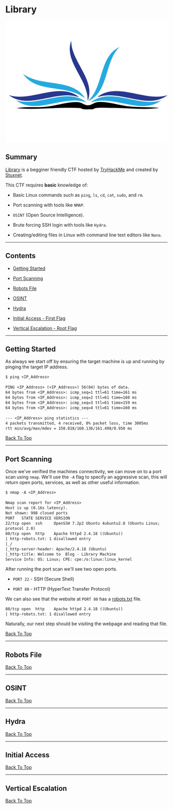 # Library

![Library CTF Logo](./Assets/library-ctf-logo.jpg "Library CTF Logo")

## Summary

[Library](https://tryhackme.com/room/bsidesgtlibrary "Library CTF On TryHackMe") is a begginer friendly CTF hosted by [TryHackMe](https://tryhackme.com/ "TryHackMe Webiste") and created by [Stuxnet](https://twitter.com/__stux "StuxNet Twitter Profile").

This CTF requires **basic** knowledge of:

* Basic Linux commands such as ```ping```, ```ls```, ```cd```, ```cat```, ```sudo```, and ```rm```.

* Port scanning with tools like ```NMAP```.

* ```OSINT``` (Open Source Intelligence).

* Brute forcing SSH login with tools like ```Hydra```.

* Creating/editing files in Linux with command line text editors like ```Nano```.

---

## Contents

* [Getting Started](#getting-started "Jump To Getting Started")

* [Port Scanning](#port-scanning "Jump To Port Scanning")

* [Robots File](#robots-file "Jump To Robots File")

* [OSINT](#osint "Jump To OSINT")

* [Hydra](#hydra "Jump To HYDRA")

* [Initial Access - First Flag](#initial-access "Jump To Initial Access")

* [Vertical Escalation - Root Flag](#vertical-escalation "Jump To Vertical Escalation")

---

## Getting Started

As always we start off by ensuring the target machine is up and running by pinging the target IP address.

```
$ ping <IP_Address>

PING <IP_Address> (<IP_Address>) 56(84) bytes of data.
64 bytes from <IP_Address>: icmp_seq=1 ttl=61 time=161 ms
64 bytes from <IP_Address>: icmp_seq=2 ttl=61 time=160 ms
64 bytes from <IP_Address>: icmp_seq=3 ttl=61 time=159 ms
64 bytes from <IP_Address>: icmp_seq=4 ttl=61 time=160 ms

--- <IP_Address> ping statistics ---
4 packets transmitted, 4 received, 0% packet loss, time 3005ms
rtt min/avg/max/mdev = 158.818/160.136/161.498/0.950 ms
```

[Back To Top](#library "Jump To Top")

---

## Port Scanning

Once we've verified the machines connectivity, we can move on to a port scan using ```nmap```. We'll use the ```-A``` flag to specify an aggressive scan, this will return open ports, services, as well as other useful information.

```
$ nmap -A <IP_Address>

Nmap scan report for <IP_Address>
Host is up (0.16s latency).
Not shown: 998 closed ports
PORT   STATE SERVICE VERSION
22/tcp open  ssh     OpenSSH 7.2p2 Ubuntu 4ubuntu2.8 (Ubuntu Linux; protocol 2.0)
80/tcp open  http    Apache httpd 2.4.18 ((Ubuntu))
| http-robots.txt: 1 disallowed entry 
|_/
|_http-server-header: Apache/2.4.18 (Ubuntu)
|_http-title: Welcome to  Blog - Library Machine
Service Info: OS: Linux; CPE: cpe:/o:linux:linux_kernel
```

After running the port scan we'll see two open ports.

* ```PORT 22``` - SSH (Secure Shell)

* ```PORT 80``` - HTTP (HyperText Transfer Protocol)

We can also see that the website at ```PORT 80``` has a [robots.txt](https://en.wikipedia.org/wiki/Robots.txt "Robots Text File WikiPedia Page") file.

```
80/tcp open  http    Apache httpd 2.4.18 ((Ubuntu))
| http-robots.txt: 1 disallowed entry
```

Naturally, our next step should be visiting the webpage and reading that file. 

[Back To Top](#library "Jump To Top")

---

## Robots File



[Back To Top](#library "Jump To Top")

---

## OSINT



[Back To Top](#library "Jump To Top")

---

## Hydra



[Back To Top](#library "Jump To Top")

---

## Initial Access



[Back To Top](#library "Jump To Top")

---

## Vertical Escalation



[Back To Top](#library "Jump To Top")
